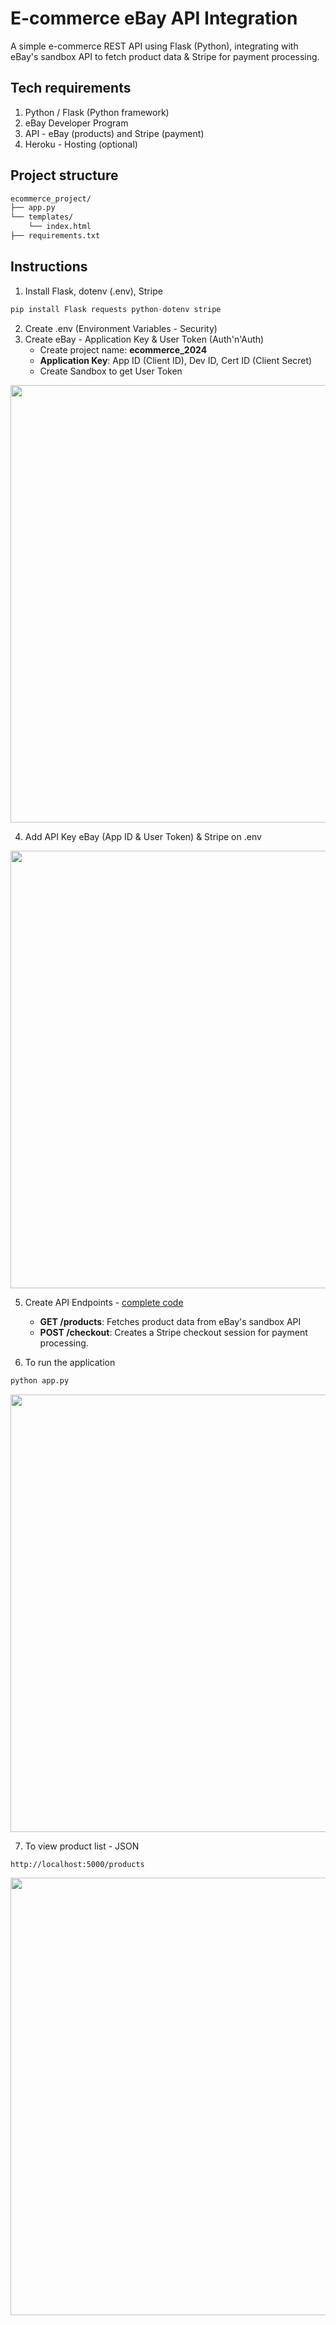 # E-commerce eBay API Integration
A simple e-commerce REST API using Flask (Python), integrating with eBay's sandbox API to fetch product data & Stripe for payment processing. 

## Tech requirements
1. Python / Flask (Python framework)
2. eBay Developer Program
3. API - eBay (products) and Stripe (payment)
4. Heroku - Hosting (optional)

## Project structure
```markdown
ecommerce_project/
├── app.py
└── templates/
    └── index.html
├── requirements.txt
```

## Instructions
1. Install Flask, dotenv (.env), Stripe
```python
pip install Flask requests python-dotenv stripe
```
2. Create .env (Environment Variables - Security)
3. Create eBay - Application Key & User Token (Auth'n'Auth)
    - Create project name: **ecommerce_2024**
    - **Application Key**: App ID (Client ID), Dev ID, Cert ID (Client Secret)
    - Create Sandbox to get User Token
<img src="https://github.com/user-attachments/assets/73b11c2e-df8a-4bc5-a4ef-451f379831e8" width="700" />

4. Add API Key eBay (App ID & User Token) & Stripe on .env
   
<img src="https://github.com/user-attachments/assets/17e6fef9-4d22-4956-bbd6-2173915df976" width="700" />
        
5. Create API Endpoints - [complete code](https://github.com/zukui1984/E-commerce-Flask/blob/master/app.py)
   
    -  **GET /products**: Fetches product data from eBay's sandbox API
    -  **POST /checkout**: Creates a Stripe checkout session for payment processing.
    
6. To run the application
```python
python app.py
```
<img src="https://github.com/user-attachments/assets/00cc23bd-7d2c-4c1e-a159-594568f8ba2e" width="700" />

7. To view product list - JSON
```
http://localhost:5000/products
```
<img src="https://github.com/user-attachments/assets/e15b02c3-27ef-4e25-bca4-9d14b034b940" width="700" />

